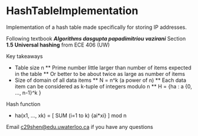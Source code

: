 # HashTableImplementation
Implementation of a hash table made specifically for storing IP addresses.

Following textbook ***Algorithms dasgupta papadimitriou vazirani*** Section **1.5 Universal hashing** from ECE 406 (UW)

Key takeaways
* Table size n
** Prime number little larger than number of items expected in the table
** Or better to be about twice as large as number of items
* Size of domain of all data items
** N = n^k (a power of n)
** Each data item can be considered as k-tuple of integers modulo n
** H = {ha : a {0, ..., n-1}^k }

Hash function 
* ha(x1, ..., xk) = [ SUM (i=1 to k) {ai*xi} ] mod n

Email c29shen@edu.uwaterloo.ca if you have any questions
